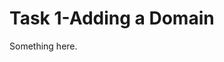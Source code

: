 [title]: # (Task 1-Adding a Domain)
[tags]: # (XXX)
[priority]: # (1709)
# Task 1-Adding a Domain
Something here.
